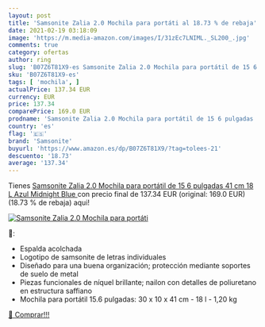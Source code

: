 ```yaml
---
layout: post
title: 'Samsonite Zalia 2.0 Mochila para portáti al 18.73 % de rebaja'
date: 2021-02-19 03:18:09
image: 'https://m.media-amazon.com/images/I/31zEc7LNIML._SL200_.jpg'
comments: true
category: ofertas
author: ring
slug: 'B07Z6T81X9-es Samsonite Zalia 2.0 Mochila para portátil de 15 6 pulgadas...'
sku: 'B07Z6T81X9-es'
tags: [ 'mochila', ]
actualPrice: 137.34 EUR
currency: EUR
price: 137.34
comparePrice: 169.0 EUR
prodname: 'Samsonite Zalia 2.0 Mochila para portátil de 15 6 pulgadas  41 cm  18 L   Azul  Midnight Blue '
country: 'es'
flag: '🇪🇸'
brand: 'Samsonite'
buyurl: 'https://www.amazon.es/dp/B07Z6T81X9/?tag=tolees-21'
descuento: '18.73'
average: '137.34'
---
```


Tienes [Samsonite Zalia 2.0 Mochila para portátil de 15 6 pulgadas  41 cm  18 L   Azul  Midnight Blue ](https://www.amazon.es/dp/B07Z6T81X9/?tag=tolees-21) con precio final de  137.34 EUR (original: 169.0 EUR) (18.73 %  de rebaja) aqui!

[![Samsonite Zalia 2.0 Mochila para portáti](https://m.media-amazon.com/images/I/31zEc7LNIML._SL200_.jpg)](https://www.amazon.es/dp/B07Z6T81X9/?tag=tolees-21)

🔎:

- Espalda acolchada
- Logotipo de samsonite de letras individuales
- Diseñado para una buena organización; protección mediante soportes de suelo de metal
- Piezas funcionales de níquel brillante; nailon con detalles de poliuretano en estructura saffiano
- Mochila para portátil 15.6 pulgadas: 30 x 10 x 41 cm - 18 l - 1,20 kg

[🛒 Comprar!!!](https://www.amazon.es/dp/B07Z6T81X9/?tag=tolees-21)
